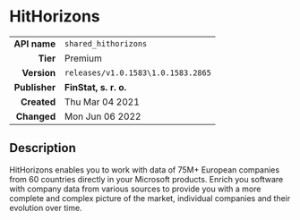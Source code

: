 # HitHorizons
| | |
|-:|-|
|**API name**|`shared_hithorizons`|
|**Tier**|Premium|
|**Version**|`releases/v1.0.1583\1.0.1583.2865`|
|**Publisher**|**FinStat, s. r. o.**|
|**Created**|Thu Mar 04 2021|
|**Changed**|Mon Jun 06 2022|

## Description
HitHorizons enables you to work with data of 75M+ European companies from 60 countries directly in your Microsoft products. Enrich you software with company data from various sources to provide you with a more complete and complex picture of the market, individual companies and their evolution over time.
